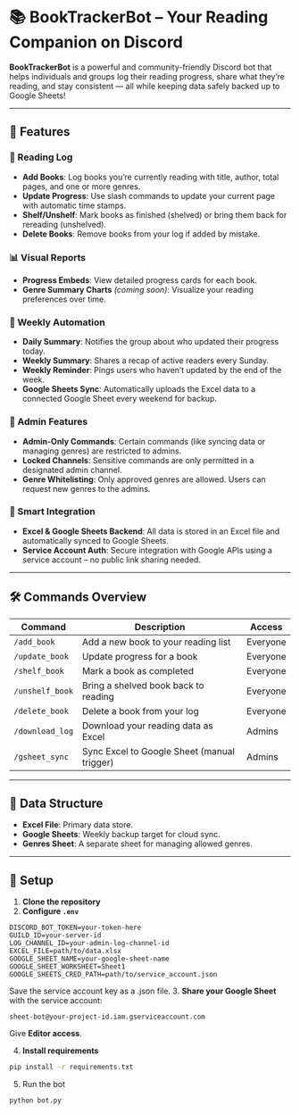 # 📚 BookTrackerBot – Your Reading Companion on Discord

**BookTrackerBot** is a powerful and community-friendly Discord bot that helps individuals and groups log their reading progress, share what they’re reading, and stay consistent — all while keeping data safely backed up to Google Sheets!

---

## 🚀 Features

### 📖 Reading Log
- **Add Books**: Log books you’re currently reading with title, author, total pages, and one or more genres.
- **Update Progress**: Use slash commands to update your current page with automatic time stamps.
- **Shelf/Unshelf**: Mark books as finished (shelved) or bring them back for rereading (unshelved).
- **Delete Books**: Remove books from your log if added by mistake.

### 📊 Visual Reports
- **Progress Embeds**: View detailed progress cards for each book.
- **Genre Summary Charts** *(coming soon)*: Visualize your reading preferences over time.

### 🔁 Weekly Automation
- **Daily Summary**: Notifies the group about who updated their progress today.
- **Weekly Summary**: Shares a recap of active readers every Sunday.
- **Weekly Reminder**: Pings users who haven’t updated by the end of the week.
- **Google Sheets Sync**: Automatically uploads the Excel data to a connected Google Sheet every weekend for backup.

### 🔐 Admin Features
- **Admin-Only Commands**: Certain commands (like syncing data or managing genres) are restricted to admins.
- **Locked Channels**: Sensitive commands are only permitted in a designated admin channel.
- **Genre Whitelisting**: Only approved genres are allowed. Users can request new genres to the admins.

### 🧠 Smart Integration
- **Excel & Google Sheets Backend**: All data is stored in an Excel file and automatically synced to Google Sheets.
- **Service Account Auth**: Secure integration with Google APIs using a service account – no public link sharing needed.

---

## 🛠️ Commands Overview

| Command                | Description                                      | Access    |
|------------------------|--------------------------------------------------|-----------|
| `/add_book`            | Add a new book to your reading list             | Everyone  |
| `/update_book`         | Update progress for a book                       | Everyone  |
| `/shelf_book`          | Mark a book as completed                         | Everyone  |
| `/unshelf_book`        | Bring a shelved book back to reading            | Everyone  |
| `/delete_book`         | Delete a book from your log                      | Everyone  |
| `/download_log`        | Download your reading data as Excel             | Admins    |
| `/gsheet_sync`   | Sync Excel to Google Sheet (manual trigger)     | Admins    |

---

## 📁 Data Structure

- **Excel File**: Primary data store.
- **Google Sheets**: Weekly backup target for cloud sync.
- **Genres Sheet**: A separate sheet for managing allowed genres.

---

## 🔧 Setup

1. **Clone the repository**
2. **Configure `.env`**
```
DISCORD_BOT_TOKEN=your-token-here
GUILD_ID=your-server-id
LOG_CHANNEL_ID=your-admin-log-channel-id
EXCEL_FILE=path/to/data.xlsx
GOOGLE_SHEET_NAME=your-google-sheet-name
GOOGLE_SHEET_WORKSHEET=Sheet1
GOOGLE_SHEETS_CRED_PATH=path/to/service_account.json
```
Save the service account key as a .json file.
3. **Share your Google Sheet** with the service account:
```
sheet-bot@your-project-id.iam.gserviceaccount.com
```
Give **Editor access**.

4. **Install requirements**
```bash
pip install -r requirements.txt
```
5. Run the bot
```python
python bot.py
```
